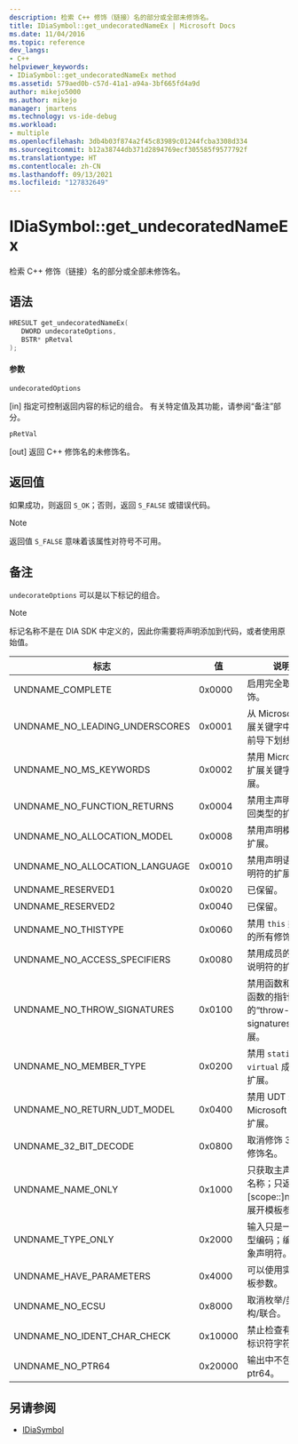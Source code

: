 ```yaml
---
description: 检索 C++ 修饰（链接）名的部分或全部未修饰名。
title: IDiaSymbol::get_undecoratedNameEx | Microsoft Docs
ms.date: 11/04/2016
ms.topic: reference
dev_langs:
- C++
helpviewer_keywords:
- IDiaSymbol::get_undecoratedNameEx method
ms.assetid: 579aed0b-c57d-41a1-a94a-3bf665fd4a9d
author: mikejo5000
ms.author: mikejo
manager: jmartens
ms.technology: vs-ide-debug
ms.workload:
- multiple
ms.openlocfilehash: 3db4b03f874a2f45c83989c01244fcba3308d334
ms.sourcegitcommit: b12a38744db371d2894769ecf305585f9577792f
ms.translationtype: HT
ms.contentlocale: zh-CN
ms.lasthandoff: 09/13/2021
ms.locfileid: "127832649"
---
```

# <a name="idiasymbolget_undecoratednameex"></a>IDiaSymbol::get_undecoratedNameEx
检索 C++ 修饰（链接）名的部分或全部未修饰名。

## <a name="syntax"></a>语法

```C++
HRESULT get_undecoratedNameEx( 
   DWORD undecorateOptions,
   BSTR* pRetval
);
```

#### <a name="parameters"></a>参数
 `undecoratedOptions`

[in] 指定可控制返回内容的标记的组合。 有关特定值及其功能，请参阅“备注”部分。

 `pRetVal`

[out] 返回 C++ 修饰名的未修饰名。

## <a name="return-value"></a>返回值
 如果成功，则返回 `S_OK`；否则，返回 `S_FALSE` 或错误代码。

> [!NOTE]
> 返回值 `S_FALSE` 意味着该属性对符号不可用。

## <a name="remarks"></a>备注
 `undecorateOptions` 可以是以下标记的组合。

> [!NOTE]
> 标记名称不是在 DIA SDK 中定义的，因此你需要将声明添加到代码，或者使用原始值。

|标志|值|说明|
|----------|-----------|-----------------|
|UNDNAME_COMPLETE|0x0000|启用完全取消修饰。|
|UNDNAME_NO_LEADING_UNDERSCORES|0x0001|从 Microsoft 扩展关键字中删除前导下划线。|
|UNDNAME_NO_MS_KEYWORDS|0x0002|禁用 Microsoft 扩展关键字的扩展。|
|UNDNAME_NO_FUNCTION_RETURNS|0x0004|禁用主声明的返回类型的扩展。|
|UNDNAME_NO_ALLOCATION_MODEL|0x0008|禁用声明模型的扩展。|
|UNDNAME_NO_ALLOCATION_LANGUAGE|0x0010|禁用声明语言说明符的扩展。|
|UNDNAME_RESERVED1|0x0020|已保留。|
|UNDNAME_RESERVED2|0x0040|已保留。|
|UNDNAME_NO_THISTYPE|0x0060|禁用 `this` 类型上的所有修饰符。|
|UNDNAME_NO_ACCESS_SPECIFIERS|0x0080|禁用成员的访问说明符的扩展。|
|UNDNAME_NO_THROW_SIGNATURES|0x0100|禁用函数和指向函数的指针的“throw-signatures”扩展。|
|UNDNAME_NO_MEMBER_TYPE|0x0200|禁用 `static` 或 `virtual` 成员的扩展。|
|UNDNAME_NO_RETURN_UDT_MODEL|0x0400|禁用 UDT 返回的 Microsoft 模型的扩展。|
|UNDNAME_32_BIT_DECODE|0x0800|取消修饰 32 位修饰名。|
|UNDNAME_NAME_ONLY|0x1000|只获取主声明的名称；只返回 [scope::]name。  展开模板参数。|
|UNDNAME_TYPE_ONLY|0x2000|输入只是一种类型编码；编写抽象声明符。|
|UNDNAME_HAVE_PARAMETERS|0x4000|可以使用实际模板参数。|
|UNDNAME_NO_ECSU|0x8000|取消枚举/类/结构/联合。|
|UNDNAME_NO_IDENT_CHAR_CHECK|0x10000|禁止检查有效的标识符字符。|
|UNDNAME_NO_PTR64|0x20000|输出中不包括 ptr64。|

## <a name="see-also"></a>另请参阅
- [IDiaSymbol](../../debugger/debug-interface-access/idiasymbol.md)
